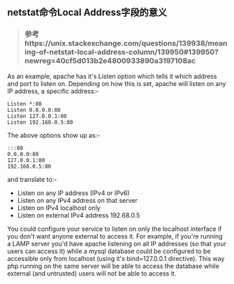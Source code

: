 ## netstat命令Local Address字段的意义

> ### 参考https://unix.stackexchange.com/questions/139938/meaning-of-netstat-local-address-column/139950#139950?newreg=40cf5d013b2e4800933890a3197108ac
>
> 



As an example, apache has it's Listen option which tells it which address and port to listen on. Depending on how this is set, apache will listen on any IP address, a specific address:-

```
Listen *:80
Listen 0.0.0.0:80
Listen 127.0.0.1:80
Listen 192.168.0.5:80
```


The above options show up as:-

```
:::80
0.0.0.0:80
127.0.0.1:80
192.168.0.5:80
```


and translate to:-

- Listen on any IP address (IPv4 or IPv6)
- Listen on any IPv4 address on that server
- Listen on IPv4 localhost only
- Listen on external IPv4 address 192.68.0.5

You could configure your service to listen on only the localhost interface if you don't want anyone external to access it. For example, if you're running a LAMP server you'd have apache listening on all IP addresses (so that your users can access it) while a mysql database could be configured to be accessible only from localhost (using it's bind=127.0.0.1 directive). This way php running on the same server will be able to access the database while external (and untrusted) users will not be able to access it.